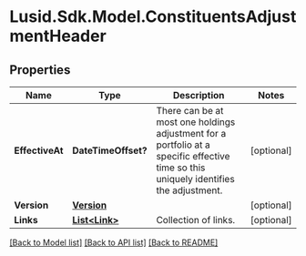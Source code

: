 
# Lusid.Sdk.Model.ConstituentsAdjustmentHeader

## Properties

Name | Type | Description | Notes
------------ | ------------- | ------------- | -------------
**EffectiveAt** | **DateTimeOffset?** | There can be at most one holdings adjustment for a portfolio at a  specific effective time so this uniquely identifies the adjustment. | [optional] 
**Version** | [**Version**](Version.md) |  | [optional] 
**Links** | [**List&lt;Link&gt;**](Link.md) | Collection of links. | [optional] 

[[Back to Model list]](../README.md#documentation-for-models)
[[Back to API list]](../README.md#documentation-for-api-endpoints)
[[Back to README]](../README.md)

